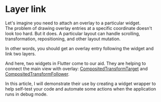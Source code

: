 # Layer link

Let's imagine you need to attach an overlay to a particular widget.  
The problem of drawing overlay entries at a specific coordinate doesn't look too hard. But it does. A particular layout can handle scrolling, transformation, repositioning, and other layout mutation.

In other words, you should get an overlay entry following the widget and link two layers.

And here, two widgets in Flutter come to our aid. They are helping to connect the main view with overlay: [CompositedTransformTarget](https://api.flutter.dev/flutter/widgets/CompositedTransformTarget-class.html) and [CompositedTransformFollower](https://api.flutter.dev/flutter/widgets/CompositedTransformFollower-class.html).

In this article, I will demonstrate their use by creating a widget wrapper to help self-test your code and automate some actions when the application runs in debug mode.
